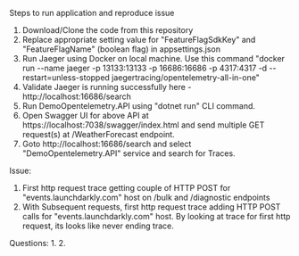 Steps to run application and reproduce issue

1. Download/Clone the code from this repository
2. Replace appropriate setting value for "FeatureFlagSdkKey" and "FeatureFlagName" (boolean flag) in appsettings.json
3. Run Jaeger using Docker on local machine. Use this command "docker run --name jaeger -p 13133:13133 -p 16686:16686 -p 4317:4317 -d --restart=unless-stopped jaegertracing/opentelemetry-all-in-one"
4. Validate Jaeger is running successfully here - http://localhost:16686/search
5. Run DemoOpentelemetry.API using "dotnet run" CLI command.
6. Open Swagger UI for above API at https://localhost:7038/swagger/index.html and send multiple GET request(s) at /WeatherForecast endpoint.
7. Goto http://localhost:16686/search and select "DemoOpentelemetry.API" service and search for Traces.

Issue:
1. First http request trace getting couple of HTTP POST for "events.launchdarkly.com" host on /bulk and /diagnostic endpoints
2. With Subsequent requests, first http request trace adding HTTP POST calls for "events.launchdarkly.com" host. By looking at trace for first http request, its looks like never ending trace.

Questions:
1.
2.
